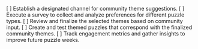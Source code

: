 [ ] Establish a designated channel for community theme suggestions.
[ ] Execute a survey to collect and analyze preferences for different puzzle types.
[ ] Review and finalize the selected themes based on community input.
[ ] Create and test themed puzzles that correspond with the finalized community themes.
[ ] Track engagement metrics and gather insights to improve future puzzle weeks.